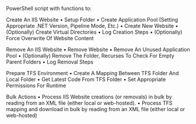 PowerShell script with functions to:

 Create An IIS Website
• Setup Folder
• Create Application Pool (Setting Appropriate .NET Version, Pipeline Mode, Etc.)
• Create New Website
• (Optionally) Create Virtual Directories
• Log Creation Steps
• (Optionally) Force Overwrite Of Website Content

 Remove An IIS Website
• Remove Website
• Remove An Unused Application Pool
• (Optionally) Remove The Folder, Recurses To Check For Empty Parent Folders
• Log Removal Steps

 Prepare TFS Environment
• Create A Mapping Between TFS Folder And Local Folder
• Get Latest Code From TFS Folder
• Set Appropriate Permissions For Runtime

 Bulk Actions
• Process IIS Website creations (or removals) in bulk by reading from an XML file (either local or web-hosted).
• Process TFS mapping and download in bulk by reading from an XML file (either local or web-hosted)
